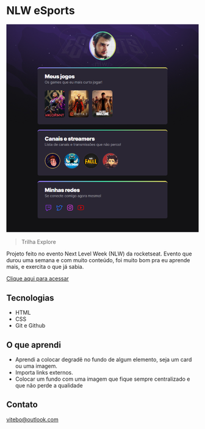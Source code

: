 # NLW eSports

![preview](./.github/preview.png)
>Trilha Explore

Projeto feito no evento Next Level Week (NLW) da rocketseat.
Evento que durou uma semana e com muito conteúdo, foi muito bom pra eu aprende mais, e exercita o que já sabia.

[Clique aqui para acessar](https://gabriel-vitebo.github.io/NLW-eSports-explore/)

## Tecnologias 
- HTML
- CSS
- Git e Github

## O que aprendi

- Aprendi a colocar degradê no fundo de algum elemento, seja um card ou uma imagem.
- Importa links externos.
- Colocar um fundo com uma imagem que fique sempre centralizado e que não perde a qualidade

## Contato

vitebo@outlook.com
